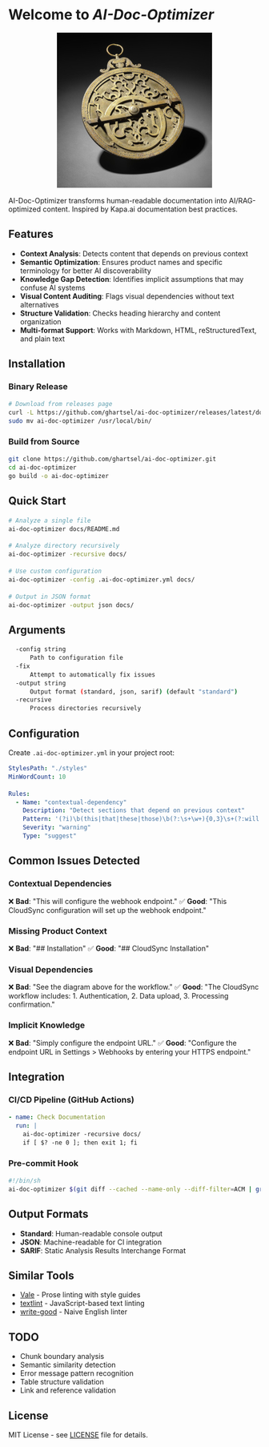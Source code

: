 # Welcome to *AI-Doc-Optimizer*

<p align="center">
    <img src="static/astrolabe.jpg" alt="resolve"/>
</p>

AI-Doc-Optimizer transforms human-readable documentation into AI/RAG-optimized content. Inspired by Kapa.ai documentation best practices.

## Features

- **Context Analysis**: Detects content that depends on previous context
- **Semantic Optimization**: Ensures product names and specific terminology for better AI discoverability  
- **Knowledge Gap Detection**: Identifies implicit assumptions that may confuse AI systems
- **Visual Content Auditing**: Flags visual dependencies without text alternatives
- **Structure Validation**: Checks heading hierarchy and content organization
- **Multi-format Support**: Works with Markdown, HTML, reStructuredText, and plain text

## Installation

### Binary Release
```bash
# Download from releases page
curl -L https://github.com/ghartsel/ai-doc-optimizer/releases/latest/download/ai-doc-optimizer-linux-amd64.tar.gz | tar xz
sudo mv ai-doc-optimizer /usr/local/bin/
```

### Build from Source
```bash
git clone https://github.com/ghartsel/ai-doc-optimizer.git
cd ai-doc-optimizer
go build -o ai-doc-optimizer
```

## Quick Start

```bash
# Analyze a single file
ai-doc-optimizer docs/README.md

# Analyze directory recursively  
ai-doc-optimizer -recursive docs/

# Use custom configuration
ai-doc-optimizer -config .ai-doc-optimizer.yml docs/

# Output in JSON format
ai-doc-optimizer -output json docs/
```

## Arguments

```bash
  -config string
      Path to configuration file
  -fix
      Attempt to automatically fix issues
  -output string
      Output format (standard, json, sarif) (default "standard")
  -recursive
      Process directories recursively
```

## Configuration

Create `.ai-doc-optimizer.yml` in your project root:

```yaml
StylesPath: "./styles"
MinWordCount: 10

Rules:
  - Name: "contextual-dependency"
    Description: "Detect sections that depend on previous context"
    Pattern: '(?i)\b(this|that|these|those)\b(?:\s+\w+){0,3}\s+(?:will|should|must)'
    Severity: "warning"
    Type: "suggest"
```

## Common Issues Detected

### Contextual Dependencies
❌ **Bad**: "This will configure the webhook endpoint."
✅ **Good**: "This CloudSync configuration will set up the webhook endpoint."

### Missing Product Context  
❌ **Bad**: "## Installation"
✅ **Good**: "## CloudSync Installation"

### Visual Dependencies
❌ **Bad**: "See the diagram above for the workflow."
✅ **Good**: "The CloudSync workflow includes: 1. Authentication, 2. Data upload, 3. Processing confirmation."

### Implicit Knowledge
❌ **Bad**: "Simply configure the endpoint URL."
✅ **Good**: "Configure the endpoint URL in Settings > Webhooks by entering your HTTPS endpoint."

## Integration

### CI/CD Pipeline (GitHub Actions)
```yaml
- name: Check Documentation
  run: |
    ai-doc-optimizer -recursive docs/
    if [ $? -ne 0 ]; then exit 1; fi
```

### Pre-commit Hook
```bash
#!/bin/sh
ai-doc-optimizer $(git diff --cached --name-only --diff-filter=ACM | grep -E '\.(md|html)$')
```

## Output Formats

- **Standard**: Human-readable console output
- **JSON**: Machine-readable for CI integration  
- **SARIF**: Static Analysis Results Interchange Format

## Similar Tools

- [Vale](https://vale.sh/) - Prose linting with style guides
- [textlint](https://textlint.github.io/) - JavaScript-based text linting
- [write-good](https://github.com/btford/write-good) - Naive English linter

## TODO

- Chunk boundary analysis
- Semantic similarity detection
- Error message pattern recognition
- Table structure validation
- Link and reference validation

## License

MIT License - see [LICENSE](LICENSE) file for details.